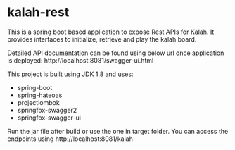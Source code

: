 # kalah-rest

This is a spring boot based application to expose Rest APIs for Kalah.
It provides interfaces to initialize, retrieve and play the kalah board.

Detailed API documentation can be found using below url once application is deployed: 
http://localhost:8081/swagger-ui.html

This project is built using JDK 1.8 and uses:
- spring-boot
- spring-hateoas
- projectlombok
- springfox-swagger2
- springfox-swagger-ui

Run the jar file after build or use the one in target folder.
You can access the endpoints using http://localhost:8081/kalah

